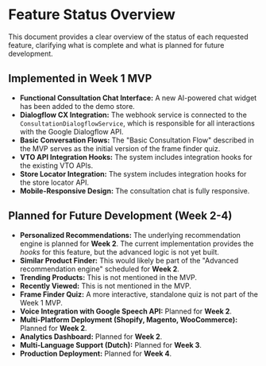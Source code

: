 # Feature Status Overview

This document provides a clear overview of the status of each requested feature, clarifying what is complete and what is planned for future development.

## Implemented in Week 1 MVP

*   **Functional Consultation Chat Interface:** A new AI-powered chat widget has been added to the demo store.
*   **Dialogflow CX Integration:** The webhook service is connected to the `ConsultationDialogflowService`, which is responsible for all interactions with the Google Dialogflow API.
*   **Basic Conversation Flows:** The "Basic Consultation Flow" described in the MVP serves as the initial version of the frame finder quiz.
*   **VTO API Integration Hooks:** The system includes integration hooks for the existing VTO APIs.
*   **Store Locator Integration:** The system includes integration hooks for the store locator API.
*   **Mobile-Responsive Design:** The consultation chat is fully responsive.

## Planned for Future Development (Week 2-4)

*   **Personalized Recommendations:** The underlying recommendation engine is planned for **Week 2**. The current implementation provides the *hooks* for this feature, but the advanced logic is not yet built.
*   **Similar Product Finder:** This would likely be part of the "Advanced recommendation engine" scheduled for **Week 2**.
*   **Trending Products:** This is not mentioned in the MVP.
*   **Recently Viewed:** This is not mentioned in the MVP.
*   **Frame Finder Quiz:** A more interactive, standalone quiz is not part of the Week 1 MVP.
*   **Voice Integration with Google Speech API:** Planned for **Week 2**.
*   **Multi-Platform Deployment (Shopify, Magento, WooCommerce):** Planned for **Week 2**.
*   **Analytics Dashboard:** Planned for **Week 2**.
*   **Multi-Language Support (Dutch):** Planned for **Week 3**.
*   **Production Deployment:** Planned for **Week 4**.